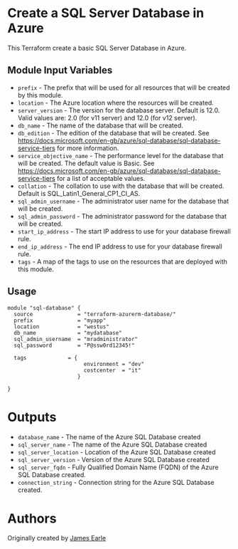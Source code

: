 Create a SQL Server Database in Azure
==============================================================================

This Terraform create a basic SQL Server Database in Azure.

Module Input Variables 
----------------------

- `prefix` - The prefix that will be used for all resources that will be created by this module.
- `location` - The Azure location where the resources will be created.
- `server_version` - The version for the database server. Default is 12.0. Valid values are: 2.0 (for v11 server) and 12.0 (for v12 server).
- `db_name` - The name of the database that will be created.
- `db_edition` - The edition of the database that will be created. See https://docs.microsoft.com/en-gb/azure/sql-database/sql-database-service-tiers for more information.
- `service_objective_name` - The performance level for the database that will be created. The default value is Basic. See https://docs.microsoft.com/en-gb/azure/sql-database/sql-database-service-tiers for a list of acceptable values.
- `collation` - The collation to use with the database that will be created. Default is SQL_Latin1_General_CP1_CI_AS.
- `sql_admin_username` - The administrator user name for the database that will be created.
- `sql_admin_password` - The administrator password for the database that will be created.
- `start_ip_address` - The start IP address to use for your database firewall rule.
- `end_ip_address` - The end IP address to use for your database firewall rule.
- `tags` - A map of the tags to use on the resources that are deployed with this module.

Usage
-----

```hcl
module "sql-database" {
  source              = "terraform-azurerm-database/"
  prefix              = "myapp"
  location            = "westus"
  db_name             = "mydatabase"
  sql_admin_username  = "mradministrator"
  sql_password        = "P@ssw0rd12345!"

  tags             = {
                        environment = "dev"
                        costcenter  = "it"
                      }
  
}
```

Outputs
=======

- `database_name` - The name of the Azure SQL Database created
- `sql_server_name` - The name of the Azure SQL Database created
- `sql_server_location` - Location of the Azure SQL Database created
- `sql_server_version` - Version of the Azure SQL Database created
- `sql_server_fqdn` - Fully Qualified Domain Name (FQDN) of the Azure SQL Database created.
- `connection_string` - Connection string for the Azure SQL Database created.

Authors
=======
Originally created by [James Earle](http://github.com/JamesEarle)